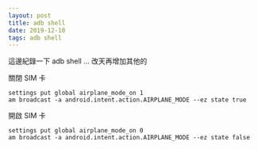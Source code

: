```yaml
---
layout: post
title: adb shell
date: 2019-12-10
tags: adb shell
---
```


這邊紀錄一下 adb shell ... 改天再增加其他的 

關閉 SIM 卡 
```
settings put global airplane_mode_on 1
am broadcast -a android.intent.action.AIRPLANE_MODE --ez state true
```

開啟 SIM 卡
```
settings put global airplane_mode_on 0
am broadcast -a android.intent.action.AIRPLANE_MODE --ez state false
```

